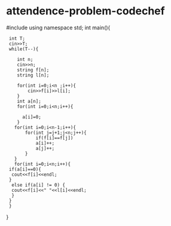 # attendence-problem-codechef

#include <iostream>
 using namespace std;
 int main(){
     
     int T;
     cin>>T;
     while(T--){
         
        int n;
        cin>>n;
        string f[n];
        string l[n];
        
        for(int i=0;i<n ;i++){
            cin>>f[i]>>l[i];
        }
        int a[n];
        for(int i=0;i<n;i++){
            
          a[i]=0;
        }
       for(int i=0;i<n-1;i++){
           for(int j=j+1;j<n;j++){
               if(f[i]==f[j])
               a[i]++;
               a[j]++;
           }
       }
       for(int i=0;i<n;i++){
     if(a[i]==0){
      cout<<f[i]<<endl;
     }
      else if(a[i] != 0) {
      cout<<f[i]<<" "<<l[i]<<endl;
      }
     }
     }
 }
